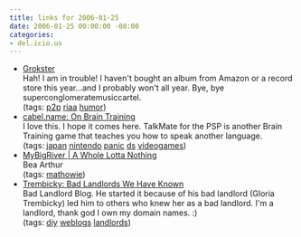 ```yaml
---
title: links for 2006-01-25
date: 2006-01-25 00:00:00 -08:00
categories:
- del.icio.us
---
```


<ul class="delicious">
	<li>
		<div class="delicious-link"><a href="http://www.grokster.com/">Grokster</a></div>
		<div class="delicious-extended">Hah! I am in trouble! I haven't bought an album from Amazon or a record store this year...and I probably won't all year. Bye, bye superconglomeratemusiccartel.</div>
		<div class="delicious-tags">(tags: <a href="http://del.icio.us/torrez/p2p">p2p</a> <a href="http://del.icio.us/torrez/riaa">riaa</a> <a href="http://del.icio.us/torrez/humor">humor</a>)</div>
	</li>
	<li>
		<div class="delicious-link"><a href="http://www.cabel.name/2006/01/on-brain-training.html">cabel.name: On Brain Training</a></div>
		<div class="delicious-extended">I love this. I hope it comes here. TalkMate for the PSP is another Brain Training game that teaches you how to speak another language.</div>
		<div class="delicious-tags">(tags: <a href="http://del.icio.us/torrez/japan">japan</a> <a href="http://del.icio.us/torrez/nintendo">nintendo</a> <a href="http://del.icio.us/torrez/panic">panic</a> <a href="http://del.icio.us/torrez/ds">ds</a> <a href="http://del.icio.us/torrez/videogames">videogames</a>)</div>
	</li>
	<li>
		<div class="delicious-link"><a href="http://a.wholelottanothing.org/2006/01/mybigriver.html">MyBigRiver | A Whole Lotta Nothing</a></div>
		<div class="delicious-extended">Bea Arthur</div>
		<div class="delicious-tags">(tags: <a href="http://del.icio.us/torrez/mathowie">mathowie</a>)</div>
	</li>
	<li>
		<div class="delicious-link"><a href="http://www.trembicky.com/">Trembicky: Bad Landlords We Have Known</a></div>
		<div class="delicious-extended">Bad Landlord Blog. He started it because of his bad landlord (Gloria Trembicky) led him to others who knew her as a bad landlord. I'm a landlord, thank god I own my domain names. :)</div>
		<div class="delicious-tags">(tags: <a href="http://del.icio.us/torrez/diy">diy</a> <a href="http://del.icio.us/torrez/weblogs">weblogs</a> <a href="http://del.icio.us/torrez/landlords">landlords</a>)</div>
	</li>
</ul>

